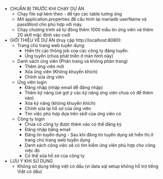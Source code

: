 - CHUẨN BỊ TRƯỚC KHI CHẠY DỰ ÁN
   + Chạy file sql kèm theo - để tạo các table tương ứng
   + Mở application.properties để cấu hình lại mariadb userName và passWord cho phù hợp với máy.
   + Chạy chương trình sẽ tự đông thêm 1000 mẫu tin ứng viên và thêm 20 skill mặc định vào csdl
- GIỚI THIỆU VỀ DỰ ÁN (truy cập http://localhost:8080):
   - Trang chủ trang web tuyển dụng:
      + Hiển thị các thông job của các công ty đăng tuyển.
      + Ứng tuyển (chưa phát triển ở màn hình này)
   - Danh sách ứng viên (Phân trang và không phân trang)
      + Thêm ứng viên mới
      + Xóa ứng viên (Không khuyến khích)
      + Chỉnh sửa ứng viên
   - Ứng viên login
      + Đăng nhập (nhập email để đăng nhập)
      + Thêm kỹ năng (sẽ gợi ý các kỹ năng ứng viên chưa có để thêm vào)
      + Xóa kỹ năng (không khuyến khích)
      + Chỉnh sửa lại hồ sơ của ứng viên
      + Tìm việc phù hợp dựa trên skill của ứng viên có
   - Công ty login
      + Chưa có công ty được thêm vào có thể đăng ký
      + Đăng nhập bằng email
      + Đăng tin tuyển dụng - Sau khi đăng tin tuyển dụng sẽ hiển thị ở trang chủ trang web tuyển dụng
      + Danh sách công việc sẽ có tìm kiếm ứng viên phù hợp cho công việc đó
      + Có thể sửa hồ sơ của công ty
- LƯU Ý KHI SỬ DỤNG
   + Không sử dụng tiếng việt có dấu (vì data sql setup không hổ trợ tiếng Việt có dấu)
